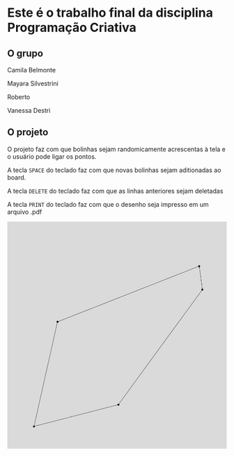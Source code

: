 # Este é o trabalho final da disciplina Programação Criativa

## O grupo

Camila Belmonte

Mayara Silvestrini

Roberto

Vanessa Destri

## O projeto

O projeto faz com que bolinhas sejam randomicamente acrescentas à tela e o usuário pode ligar os pontos.

A tecla `SPACE` do teclado faz com que novas bolinhas sejam aditionadas ao board.

A tecla `DELETE` do teclado faz com que as linhas anteriores sejam deletadas

A tecla `PRINT` do teclado faz com que o desenho seja impresso em um arquivo .pdf

![Board](/connectthedots.png)



